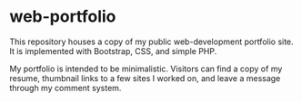 # web-portfolio

This repository houses a copy of my public web-development portfolio site. It is implemented with Bootstrap, CSS, and simple PHP.

My portfolio is intended to be minimalistic. Visitors can find a copy of my resume, thumbnail links to a few sites I worked on, and leave a message through my comment system.
